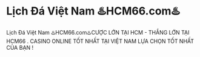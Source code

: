 # Lịch Đá Việt Nam ♨️HCM66.com♨️

Lịch Đá Việt Nam ♨️HCM66.com♨️CƯỢC LỚN TẠI HCM - THẮNG LỚN TẠI HCM66 . CASINO ONLINE TỐT NHẤT TẠI VIỆT NAM LỰA CHỌN TỐT NHẤT CỦA BẠN !